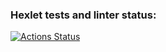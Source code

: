 ### Hexlet tests and linter status:
[![Actions Status](https://github.com/p-harelik/frontend-project-lvl1/workflows/hexlet-check/badge.svg)](https://github.com/p-harelik/frontend-project-lvl1/actions)